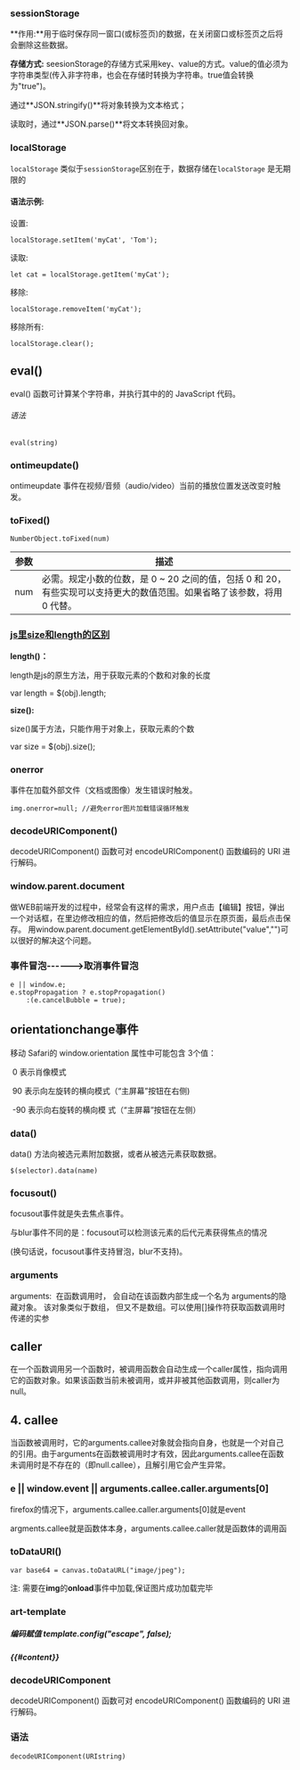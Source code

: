 ### sessionStorage  

**作用:**用于临时保存同一窗口(或标签页)的数据，在关闭窗口或标签页之后将会删除这些数据。 

**存储方式:** seesionStorage的存储方式采用key、value的方式。value的值必须为字符串类型(传入非字符串，也会在存储时转换为字符串。true值会转换为"true")。 

通过**JSON.stringify()**将对象转换为文本格式；

读取时，通过**JSON.parse()**将文本转换回对象。 



### localStorage

`localStorage` 类似于`sessionStorage`区别在于，数据存储在`localStorage` 是无期限的 

#### 语法示例:

设置:

```
localStorage.setItem('myCat', 'Tom');
```

读取:

```
let cat = localStorage.getItem('myCat');
```

移除:

```
localStorage.removeItem('myCat');
```

移除所有:

```
localStorage.clear();
```

## eval() 

eval() 函数可计算某个字符串，并执行其中的的 JavaScript 代码。

###### 语法

```
eval(string)
```
### ontimeupdate() 

ontimeupdate 事件在视频/音频（audio/video）当前的播放位置发送改变时触发。

### toFixed()

```
NumberObject.toFixed(num)
```

| 参数 | 描述                                                         |
| ---- | ------------------------------------------------------------ |
| num  | 必需。规定小数的位数，是 0 ~ 20 之间的值，包括 0 和 20，有些实现可以支持更大的数值范围。如果省略了该参数，将用 0 代替。 |

### [js里size和length的区别](https://www.cnblogs.com/lch880/p/6709732.html)

**length()：**

length是js的原生方法，用于获取元素的个数和对象的长度

var length = $(obj).length;

**size():**

size()属于方法，只能作用于对象上，获取元素的个数

var size = $(obj).size();

### onerror  

事件在加载外部文件（文档或图像）发生错误时触发。 

```
img.onerror=null; //避免error图片加载错误循环触发
```
### decodeURIComponent() 

decodeURIComponent() 函数可对 encodeURIComponent() 函数编码的 URI 进行解码。 

### window.parent.document

做WEB前端开发的过程中，经常会有这样的需求，用户点击【编辑】按钮，弹出一个对话框，在里边修改相应的值，然后把修改后的值显示在原页面，最后点击保存。  用window.parent.document.getElementById().setAttribute("value","")可以很好的解决这个问题。 

### 事件冒泡------>取消事件冒泡

```
e || window.e;
e.stopPropagation ? e.stopPropagation()
    :(e.cancelBubble = true);
```
## orientationchange事件

移动 Safari的 window.orientation 属性中可能包含 3个值： 

​	0 	表示肖像模式

​	90 	表示向左旋转的横向模式（“主屏幕”按钮在右侧)

​	-90 	表示向右旋转的横向模 式（“主屏幕”按钮在左侧） 

### data() 

data() 方法向被选元素附加数据，或者从被选元素获取数据。 

```
$(selector).data(name)
```
### focusout()

focusout事件就是失去焦点事件。

与blur事件不同的是：focusout可以检测该元素的后代元素获得焦点的情况

(换句话说，focusout事件支持冒泡，blur不支持)。 

### arguments

arguments:  在函数调用时， 会自动在该函数内部生成一个名为 arguments的隐藏对象。 该对象类似于数组， 但又不是数组。可以使用[]操作符获取函数调用时传递的实参 

## caller 

在一个函数调用另一个函数时，被调用函数会自动生成一个caller属性，指向调用它的函数对象。如果该函数当前未被调用，或并非被其他函数调用，则caller为null。

## 4. callee

当函数被调用时，它的arguments.callee对象就会指向自身，也就是一个对自己的引用。由于arguments在函数被调用时才有效，因此arguments.callee在函数未调用时是不存在的（即null.callee），且解引用它会产生异常。

 

### e ||  window.event  || arguments.callee.caller.arguments[0]

firefox的情况下，arguments.callee.caller.arguments[0]就是event

argments.callee就是函数体本身，arguments.callee.caller就是函数体的调用函



### toDataURl()

```
var base64 = canvas.toDataURL("image/jpeg");
```

注: 需要在**img**的**onload**事件中加载,保证图片成功加载完毕





### art-template

##### 编码赋值    template.config("escape", false); 

##### {{#content}}



### decodeURIComponent

decodeURIComponent() 函数可对 encodeURIComponent() 函数编码的 URI 进行解码。

### 语法

```
decodeURIComponent(URIstring)
```